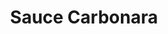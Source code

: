---
layout: blog-vorbereitung-zubereitung
permalink: /sauce-carbonara/
pagedesc: Sauce Carbonara
title: Sauce Carbonara
headline: Sauce Carbonara
thumbnail: /wp-content/images/sauce-carbonara.jpg
datafile: sauce-carbonara
tags: [Hauptspeise, Pasta, Sauce] #Tags
portionen: 2
gesamtzeitaufwand: 30 Minuten
zeitaufwandvorbereitung: 15 Minuten
zeitaufwandzubereitung: 15 Minuten
htmlbeforeheadend: blog/htmlbeforeheadend.html
htmlbeforebodyend: blog/htmlbeforebodyend.html
---